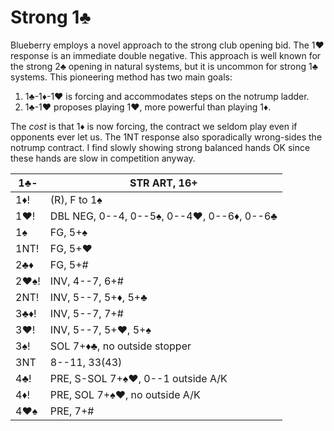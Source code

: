 # Strong 1♣

Blueberry employs a novel approach to the strong club opening bid.  The 1♥
response is an immediate double negative.  This approach is well known for the
strong 2♣ opening in natural systems, but it is uncommon for strong 1♣ systems.
This pioneering method has two main goals:

1. 1♣-1♦-1♥ is forcing and accommodates steps on the notrump ladder.
2. 1♣-1♥ proposes playing 1♥, more powerful than playing 1♦.

The *cost* is that 1♦ is now forcing, the contract we seldom play even if
opponents ever let us.  The 1NT response also sporadically wrong-sides the
notrump contract.  I find slowly showing strong balanced hands OK since these
hands are slow in competition anyway.

| 1♣-  | STR ART, 16+ |
|------|--------------|
| 1♦!  | (R), F to 1♠
| 1♥!  | DBL NEG, 0--4, 0--5♠, 0--4♥, 0--6♦, 0--6♣
| 1♠   | FG, 5+♠
| 1NT! | FG, 5+♥
| 2♣♦  | FG, 5+#
| 2♥♠! | INV, 4--7, 6+#
| 2NT! | INV, 5--7, 5+♦, 5+♣
| 3♣♦! | INV, 5--7, 7+#
| 3♥!  | INV, 5--7, 5+♥, 5+♠
| 3♠!  | SOL 7+♦♣, no outside stopper
| 3NT  | 8--11, 33(43)
| 4♣!  | PRE, S-SOL 7+♠♥, 0--1 outside A/K
| 4♦!  | PRE, SOL 7+♠♥, no outside A/K
| 4♥♠  | PRE, 7+#
